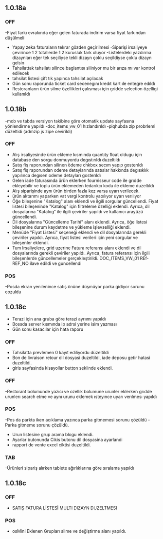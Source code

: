 
## 1.0.18a
### OFF
-Fiyat farkı evrakında eğer gelen faturada indirim varsa fiyat farkından düşülmeli
- Yapay zeka faturaların tekrar gözden geçirilmesi
-Siparişi irsaliyeye çevirince 1 2 totallerde 1 2 kurusluk fark oluyor 
-Listelerdeki yazdırma dizaynları eğer tek seçiliyse tekli dizayn çoklu seçildiyse çoklu dizayn gelsin
- Tahsilattak tahsilatı silince baglantısı siliniyor mu bir arıza mı var kontrol edilecek
- tahsilat listesi çift tık yapınca tahsilat açılacak
- Gün sonu raporunda ticket card secenegını kredıt kart ıle entegre edıldı
- Restoranların ürün silme özellikleri çalısması için gridde selection özelligi kullanıldı


## 1.0.18b
-mob ve tabda versiyon takibine göre otomatik update sayfasına yönlendirme yapıldı
-doc_items_vw_01 hızlandırıldı
-piqhubda zip probrlemi düzeltidi (admzip js zipe cevirildi)

### OFF
- Alış irsaliyesinde ürün ekleme kısmında quantıty float oldugu için database den sorgu donmuyordu degıstırıldı duzeltıldı
- Satış fiş raporundan silinen ödeme chkbox secım yapıp gosterıldı
- Satış fiş raporundan odeme detaylarında satıslar hakkında degısıklık yapılınca degısen odeme detayları gosterıldı
- Gelen iade faturasında ürün eklerken fournisseur code ile grıdde ekleyebilir ve toplu ürün eklemeden tedarıkcı kodu ıle ekleme duzeltıldı
- Alış siparişinde aynı ürün birden fazla kez varsa uyarı verilecek.
- ürün aktarımı yaparken vat vergi kontrolu yaoılıyor uyarı verılıyor
- Öğe bileşenine "Katalog" alanı eklendi ve ilgili sorgular güncellendi. Fiyat listesi bileşeninde "Katalog" için filtreleme özelliği eklendi. Ayrıca, dil dosyalarına "Katalog" ile ilgili çeviriler yapıldı ve kullanıcı arayüzü güncellendi.
- Dil dosyalarına "Güncelleme Tarihi" alanı eklendi. Ayrıca, öğe listesi bileşenine durum kaydetme ve yükleme işlevselliği eklendi.
- Menüde "Fiyat Listesi" seçeneği eklendi ve dil dosyalarında gerekli çeviriler yapıldı. Ayrıca, fiyat listesi verileri için yeni sorgular ve bileşenler eklendi.
 - Tum Irsaliyelere, grid uzerine Fatura referansı alanı eklendi ve dil dosyalarında gerekli çeviriler yapıldı. Ayrıca, fatura referansı için ilgili bileşenlerde güncellemeler gerçekleştirildi. DOC_ITEMS_VW_01 REf-REF_NO ilave edildi ve guncellendi

### POS
-Posda ekran yenilenince satış önüne düşmüyor parka gidiyor sorunu cozuldu

## 1.0.18c
- Terazi için ana gruba göre terazi ayrıımı yapıldı
- Bossda server kısmında ip adrsi yerine isim yazması
- Gün sonu kasacılar için hata raporu

### OFF
- Tahsilatta prevlemen 0 kayıt ediliyordu düzeltildi
- Bon de livraison retour dil dosyasi duzeltildi, iade deposu getir hatasi duzeltildi. 
- giris sayfasinda kisayollar button seklinde eklendi.
### OFF
-Restorant bolumunde yazıcı ve ozellık bolumune urunler eklerken grıdde urunlerı search etme ve aynı urunu eklemek ısteyınce uyarı verılmesı yapıldı

### POS
-Pos da parkta iken acıklama yazınca parka gitmemesi sorunu çözüldü
-Parka gitmeme sorunu çözüldü.
- Urun listesine grup arama blogu eklendi.
- Ayarlar butonunda Cikis butonu dil dosyasina ayarlandi
- rapport de vente excel ciktisi duzeltildi.
### TAB
-Ürünleri sipariş alırken tablete ağırlıklarına göre sıralama yapıldı


## 1.0.18c
### OFF
- SATIŞ FATURA LİSTESİ MULTI DIZAYN DUZELTMESI
### POS
- osMini Eklenen Grupları silme ve değiştirme alanı yapıldı.